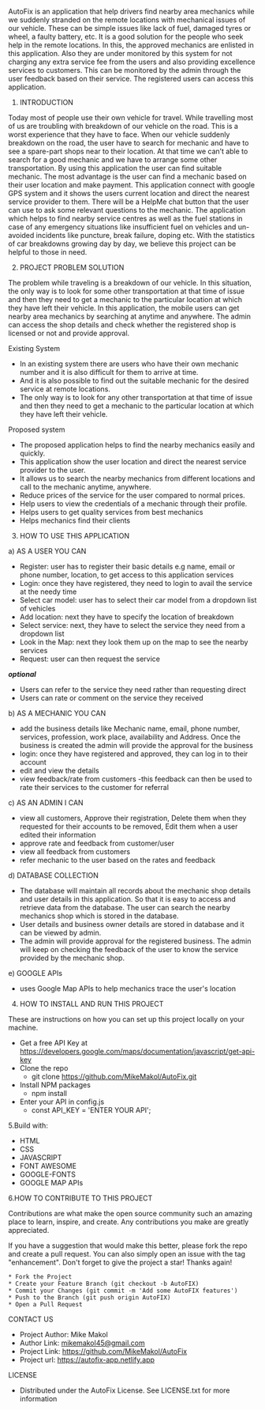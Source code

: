 AutoFix is an application that help drivers find nearby area mechanics while we suddenly stranded on the remote locations with mechanical issues of our vehicle. These can be simple issues like lack of fuel, damaged tyres or wheel, a faulty battery, etc. It is a good solution for the people who seek help in the remote locations. In this, the approved mechanics are enlisted in this application. Also they are under monitored by this system for not charging any extra service fee from the users and also providing excellence services to customers. This can be monitored by the admin through the user feedback based on their service. The registered users can access this application. 

1. INTRODUCTION 

Today most of people use their own vehicle for travel. While travelling most of us are troubling
with breakdown of our vehicle on the road. This is a worst experience that they have to face.
When our vehicle suddenly breakdown on the road, the user have to search for mechanic and
have to see a spare-part shops near to their location. At that time we can’t able to search for a
good mechanic and we have to arrange some other transportation. By using this application the
user can find suitable mechanic. The most advantage is the user can find a mechanic based on
their user location and make payment. This application connect with google GPS
system and it shows the users current location and direct the nearest service provider to them.
There will be a HelpMe chat button that the user can use to ask some relevant questions to the mechanic. 
The application which helps to find nearby service centres as well as the fuel stations in case of any 
emergency situations like insufficient fuel on vehicles and un-avoided incidents like puncture, break failure, doping etc. With the statistics of car breakdowns growing day by day, we believe this project can be helpful to those in need.

2. PROJECT PROBLEM SOLUTION

The problem while traveling is a breakdown of our vehicle. In this situation, the only way is to look
for some other transportation at that time of issue and then they need to get a mechanic to the
particular location at which they have left their vehicle. In this application, the mobile users can
get nearby area mechanics by searching at anytime and anywhere. The admin can access the shop
details and check whether the registered shop is licensed or not and provide approval. 

Existing System
* In an existing system there are users who have their own mechanic number and it is also
difficult for them to arrive at time.
* And it is also possible to find out the suitable mechanic for the desired service at remote
locations.
* The only way is to look for any other transportation at that time of issue and then they
need to get a mechanic to the particular location at which they have left their vehicle.

Proposed system
* The proposed application helps to find the nearby mechanics easily and quickly.
* This application show the user location and direct the nearest service provider to the
user.
* It allows us to search the nearby mechanics from different locations and call to the mechanic anytime, anywhere.
* Reduce prices of the service for the user compared to normal prices.
* Help users to view the credentials of a mechanic through their profile.
* Helps users to get quality services from best mechanics
* Helps mechanics find their clients

3. HOW TO USE THIS APPLICATION

a) AS A USER YOU CAN
* Register: user has to register their basic details e.g name, email or phone number, location, to get access to this application services
* Login: once they have registered, they need to login to avail the service at the needy time
* Select car model: user has to select their car model from a dropdown list of vehicles
* Add location: next they have to specify the location of breakdown
* Select service: next, they have to select the service they need from a dropdown list
* Look in the Map: next they look them up on the map to see the nearby services
* Request: user can then request the service

*****optional*****
* Users can refer to the service they need rather than requesting direct
* Users can rate or comment on the service they received

b) AS A MECHANIC YOU CAN
* add the business details like Mechanic name, email, phone number, services, profession, work place, availability and Address. Once the business is created the admin will provide the approval for
the business
* login: once they have registered and approved, they can log in to their account
* edit and view the details
* view feedback/rate from customers -this feedback can then be used to rate their services to the customer for referral

c) AS AN ADMIN I CAN
* view all customers, Approve their registration, Delete them when they requested for their accounts to be removed, Edit them when a user edited their information
* approve rate and feedback from customer/user
* view all feedback from customers
* refer mechanic to the user based on the rates and feedback

d) DATABASE COLLECTION
* The database will maintain all records about the mechanic shop details and user details in this application. So that it is easy to access and retrieve data from the database. The user can search the nearby mechanics shop which is stored in the database.
* User details and business owner details are stored in database and it can be viewed by admin.
* The admin will provide approval for the registered business. The admin will keep on checking the feedback of the user to know the service provided by the mechanic shop. 

e) GOOGLE APIs
* uses Google Map APIs to help mechanics trace the user's location

4. HOW TO INSTALL AND RUN THIS PROJECT

These are instructions on how you can set up this project locally on your machine.
* Get a free API Key at https://developers.google.com/maps/documentation/javascript/get-api-key
* Clone the repo
    * git clone https://github.com/MikeMakol/AutoFix.git
* Install NPM packages
    * npm install
* Enter your API in config.js
    * const API_KEY = 'ENTER YOUR API';

5.Build with:
* HTML
* CSS
* JAVASCRIPT
* FONT AWESOME
* GOOGLE-FONTS
* GOOGLE MAP APIs    

6.HOW TO CONTRIBUTE TO THIS PROJECT

Contributions are what make the open source community such an amazing place to learn, inspire, and create. Any contributions you make are greatly appreciated.

If you have a suggestion that would make this better, please fork the repo and create a pull request. You can also simply open an issue with the tag "enhancement". Don't forget to give the project a star! Thanks again!

    * Fork the Project
    * Create your Feature Branch (git checkout -b AutoFIX)
    * Commit your Changes (git commit -m 'Add some AutoFIX features')
    * Push to the Branch (git push origin AutoFIX)
    * Open a Pull Request

CONTACT US
* Project Author: Mike Makol
* Author Link: mikemakol45@gmail.com
* Project Link: https://github.com/MikeMakol/AutoFix
* Project url: https://autofix-app.netlify.app

LICENSE
* Distributed under the AutoFix License. See LICENSE.txt for more information
